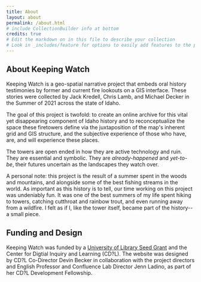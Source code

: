 ```yaml
---
title: About
layout: about
permalink: /about.html
# include CollectionBuilder info at bottom
credits: true
# Edit the markdown on in this file to describe your collection
# Look in _includes/feature for options to easily add features to the page
---
```


## About Keeping Watch

Keeping Watch is a geo-spatial narrative project that embeds oral history testimonies by former and current fire lookouts on a GIS interface. These stories were collected by Jack Kredell, Chris Lamb, and Michael Decker in the Summer of 2021 across the state of Idaho. 

The goal of this project is twofold: to create an online archive for this vital yet disappearing component of Idaho history and to reconceptualize the space  these firetowers define via the juxtaposition of the map's inherent grid and GIS structure, and the subjective experience of those who have, are, and will experience these places.

The towers are open ended in how they are active technology and ruin. They are essential and symbolic. They are *already-happened* and *yet-to-be*, their futures uncertain as the landscapes they watch over. 

A personal note: this project is the result of a summer spent in the woods and mountains, and alongside some of the best fishing streams in the world. As important as this history is to tell, our time working on this project was undeniably fun. It was one of the best summers of my life spent hiking to towers, catching cutthroat and rainbow trout, and even running away from a wildfire. I felt as if I, like the tower itself, became part of the history--a small piece.

## Funding and Design

Keeping Watch was funded by a [University of Library Seed Grant](https://www.lib.uidaho.edu/opportunities/fellowships/libseed.html) and the Center for Digtial Inquiry and Learning (CD?L). The website was designed by CD?L Co-Director Devin Becker in collaboration with the project directors and English Professor and Confluence Lab Director Jenn Ladino, as part of her CD?L Development Fellowship. 